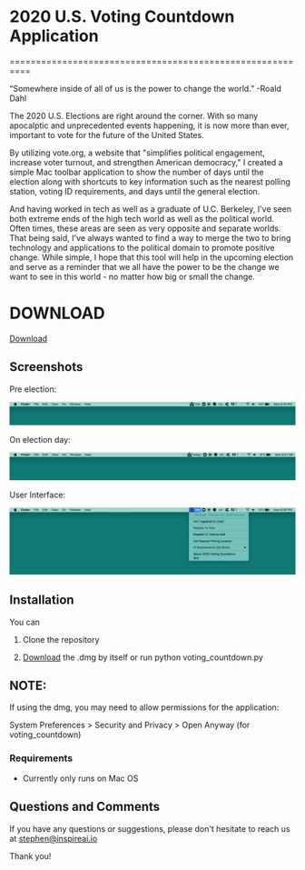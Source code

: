 # 2020 U.S. Voting Countdown Application
==========================================================


“Somewhere inside of all of us is the power to change the world.” -Roald Dahl

The 2020 U.S. Elections are right around the corner. With so many apocalptic and unprecedented events happening, it is now more than ever, important to vote for the future of the United States. 


By utilizing vote.org, a website that "simplifies political engagement, increase voter turnout, and strengthen American democracy," I created a simple Mac toolbar application to show the number of days until the election along with shortcuts to key information such as the nearest polling station, voting ID requirements, and days until the general election. 


And having worked in tech as well as a graduate of U.C. Berkeley, I've seen both extreme ends of the high tech world as well as the political world. Often times, these areas are seen as very opposite and separate worlds. That being said, I've always wanted to find a way to merge the two to bring technology and applications to the political domain to promote positive change. While simple, I hope that this tool will help in the upcoming election and serve as a reminder that we all have the power to be the change we want to see in this world - no matter how big or small the change. 

# DOWNLOAD

[Download](https://github.com/stephenjhsu/voting_countdown_app/raw/master/US%20Voting%20Countdown.zip)


## Screenshots

Pre election:

![](/images/pre_election.jpg)


On election day:

![](/images/election_day.jpg)


User Interface:

![](/images/expanded.jpg)



## Installation

You can 

1. Clone the repository

2. [Download](https://github.com/stephenjhsu/voting_countdown_app/raw/master/US%20Voting%20Countdown.zip) the .dmg by itself or run python voting_countdown.py

## NOTE:

If using the dmg, you may need to allow permissions for the application:

System Preferences > Security and Privacy > Open Anyway (for voting_countdown)


### Requirements 

- Currently only runs on Mac OS


## Questions and Comments 

If you have any questions or suggestions, please don't hesitate
to reach us at stephen@inspireai.io

Thank you!
